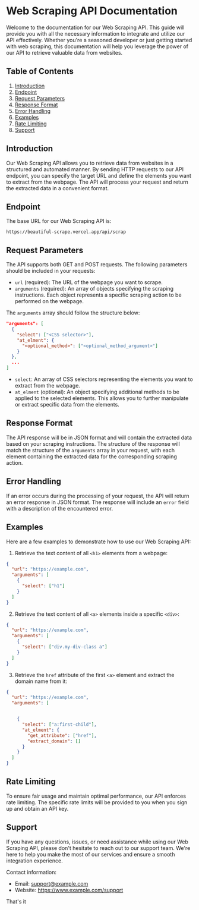 # Web Scraping API Documentation

Welcome to the documentation for our Web Scraping API. This guide will provide you with all the necessary information to integrate and utilize our API effectively. Whether you're a seasoned developer or just getting started with web scraping, this documentation will help you leverage the power of our API to retrieve valuable data from websites.

## Table of Contents

1. [Introduction](#introduction)
2. [Endpoint](#endpoint)
3. [Request Parameters](#request-parameters)
5. [Response Format](#response-format)
6. [Error Handling](#error-handling)
7. [Examples](#examples)
8. [Rate Limiting](#rate-limiting)
9. [Support](#support)

## Introduction

Our Web Scraping API allows you to retrieve data from websites in a structured and automated manner. By sending HTTP requests to our API endpoint, you can specify the target URL and define the elements you want to extract from the webpage. The API will process your request and return the extracted data in a convenient format.

## Endpoint

The base URL for our Web Scraping API is:

```
https://beautiful-scrape.vercel.app/api/scrap
```

## Request Parameters

The API supports both GET and POST requests. The following parameters should be included in your requests:

- `url` (required): The URL of the webpage you want to scrape.
- `arguments` (required): An array of objects specifying the scraping instructions. Each object represents a specific scraping action to be performed on the webpage.

The `arguments` array should follow the structure below:

```json
"arguments": [
  {
    "select": ["<CSS selector>"],
    "at_elment": {
      "<optional_method>": ["<optional_method_argument>"]
    }
  },
  ...
]
```

- `select`: An array of CSS selectors representing the elements you want to extract from the webpage.
- `at_elment` (optional): An object specifying additional methods to be applied to the selected elements. This allows you to further manipulate or extract specific data from the elements.

## Response Format

The API response will be in JSON format and will contain the extracted data based on your scraping instructions. The structure of the response will match the structure of the `arguments` array in your request, with each element containing the extracted data for the corresponding scraping action.

## Error Handling

If an error occurs during the processing of your request, the API will return an error response in JSON format. The response will include an `error` field with a description of the encountered error.

## Examples

Here are a few examples to demonstrate how to use our Web Scraping API:

1. Retrieve the text content of all `<h1>` elements from a webpage:

```json
{
  "url": "https://example.com",
  "arguments": [
    {
      "select": ["h1"]
    }
  ]
}
```

2. Retrieve the text content of all `<a>` elements inside a specific `<div>`:

```json
{
  "url": "https://example.com",
  "arguments": [
    {
      "select": ["div.my-div-class a"]
    }
  ]
}
```

3. Retrieve the `href` attribute of the first `<a>` element and extract the domain name from it:

```json
{
  "url": "https://example.com",
  "arguments": [


    {
      "select": ["a:first-child"],
      "at_elment": {
        "get_attribute": ["href"],
        "extract_domain": []
      }
    }
  ]
}
```

## Rate Limiting

To ensure fair usage and maintain optimal performance, our API enforces rate limiting. The specific rate limits will be provided to you when you sign up and obtain an API key.

## Support

If you have any questions, issues, or need assistance while using our Web Scraping API, please don't hesitate to reach out to our support team. We're here to help you make the most of our services and ensure a smooth integration experience.

Contact information:
- Email: support@example.com
- Website: https://www.example.com/support

That's it